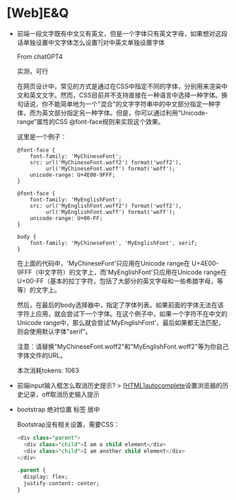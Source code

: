 # \[Web]E\&Q

-   前端一段文字既有中文又有英文，但是一个字体只有英文字母，如果想对这段话单独设置中文字体怎么设置?|对中英文单独设置字体

    From chatGPT4 &#x20;

    实测，可行

    在网页设计中，常见的方式是通过在CSS中指定不同的字体，分别用来渲染中文和英文文字。然而，CSS目前并不支持直接在一种语言中选择一种字体。换句话说，你不能简单地为一个"混合"的文字字符串中的中文部分指定一种字体，而为英文部分指定另一种字体。但是，你可以通过利用“Unicode-range”属性的CSS @font-face规则来实现这个效果。

    这里是一个例子：
    ```react&#x20;jsx
    @font-face {
        font-family: 'MyChineseFont';
        src: url('MyChineseFont.woff2') format('woff2'),
             url('MyChineseFont.woff') format('woff');
        unicode-range: U+4E00-9FFF;
    }

    @font-face {
        font-family: 'MyEnglishFont';
        src: url('MyEnglishFont.woff2') format('woff2'),
             url('MyEnglishFont.woff') format('woff');
        unicode-range: U+00-FF;
    }

    body {
        font-family: 'MyChineseFont', 'MyEnglishFont', serif;
    }

    ```
    在上面的代码中，'MyChineseFont'只应用在Unicode range在 U+4E00-9FFF（中文字符）的文字上，而'MyEnglishFont'只应用在Unicode range在 U+00-FF（基本的拉丁字符，包括了大部分的英文字母和一些希腊字母，等等）的文字上。

    然后，在最后的body选择器中，指定了字体列表。如果前面的字体无法在该字符上应用，就会尝试下一个字体。在这个例子中，如果一个字符不在中文的Unicode range中，那么就会尝试'MyEnglishFont'，最后如果都无法匹配，则会使用默认字体"serif"。

    注意：请替换"MyChineseFont.woff2"和"MyEnglishFont.woff2"等为你自己字体文件的URL。

    本次消耗tokens: 1063
-   前端input输入框怎么取消历史提示? > [\[HTML\]autocomplete](\[HTML]autocomplete_rrbTCQPqbJyh345WNJBB7X.md "\[HTML]autocomplete")设置浏览器的历史记录，off取消历史输入提示


-   bootstrap 绝对位置 标签 居中

    Bootstrap没有相关设置，需要CSS：
    ```sql
    <div class="parent">
      <div class="child">I am a child element</div>
      <div class="child">I am another child element</div>
    </div>
    ```
    ```sql
    .parent {
      display: flex;
      justify-content: center;
    }
    ```

